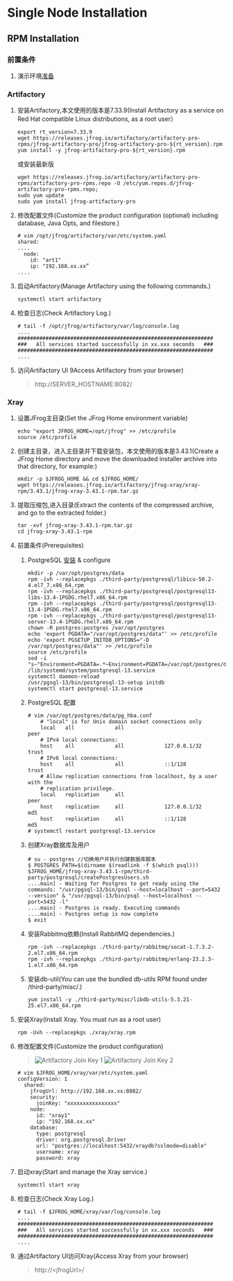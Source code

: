 # Single Node Installation
## RPM Installation

### 前置条件

1. 演示环境[准备](https://github.com/j1an5/JFrog_Self-Hosted#%E6%BC%94%E7%A4%BA%E7%8E%AF%E5%A2%83%E5%87%86%E5%A4%87)

### Artifactory
1. 安装Artifactory,本文使用的版本是7.33.9(Install Artifactory as a service on Red Hat compatible Linux distributions, as a root user）
    ```
    export rt_version=7.33.9
    wget https://releases.jfrog.io/artifactory/artifactory-pro-rpms/jfrog-artifactory-pro/jfrog-artifactory-pro-${rt_version}.rpm
    yum install -y jfrog-artifactory-pro-${rt_version}.rpm
    ```
    或安装最新版
    ```
    wget https://releases.jfrog.io/artifactory/artifactory-pro-rpms/artifactory-pro-rpms.repo -O /etc/yum.repos.d/jfrog-artifactory-pro-rpms.repo;
    sudo yum update 
    sudo yum install jfrog-artifactory-pro
    ```
2. 修改配置文件(Customize the product configuration (optional) including database, Java Opts, and filestore.)
    ```
    # vim /opt/jfrog/artifactory/var/etc/system.yaml
    shared:
    ....
      node:
        id: "art1"
        ip: "192.168.xx.xx”
    ....
    ```
3. 启动Artifactory(Manage Artifactory using the following commands.)
    ```
    systemctl start artifactory
    ```
4. 检查日志(Check Artifactory Log.)
    ```
    # tail -f /opt/jfrog/artifactory/var/log/console.log
    ....
    ###############################################################
    ###   All services started successfully in xx.xxx seconds   ###
    ###############################################################
    ....
    ```
5. 访问Artifactory UI 9Access Artifactory from your browser)
    >http://SERVER_HOSTNAME:8082/

### Xray
1. 设置JFrog主目录(Set the JFrog Home environment variable)
    ```
    echo "export JFROG_HOME=/opt/jfrog" >> /etc/profile
    source /etc/profile
    ```
2. 创建主目录，进入主目录并下载安装包，本文使用的版本是3.43.1(Create a JFrog Home directory and move the downloaded installer archive into that directory, for example:)
    ```
    mkdir -p $JFROG_HOME && cd $JFROG_HOME/
    wget https://releases.jfrog.io/artifactory/jfrog-xray/xray-rpm/3.43.1/jfrog-xray-3.43.1-rpm.tar.gz
    ```
3. 提取压缩包,进入目录(Extract the contents of the compressed archive, and go to the extracted folder.)
    ```
    tar -xvf jfrog-xray-3.43.1-rpm.tar.gz
    cd jfrog-xray-3.43.1-rpm
    ```
4. 前置条件(Prerequisites)
    1. PostgreSQL [安装](https://www.jfrog.com/confluence/display/JFROG/Installing+Xray#InstallingXray-InstallingPostgreSQL) & configure
        ```
        mkdir -p /var/opt/postgres/data
        rpm -ivh --replacepkgs ./third-party/postgresql/libicu-50.2-4.el7_7.x86_64.rpm
        rpm -ivh --replacepkgs ./third-party/postgresql/postgresql13-libs-13.4-1PGDG.rhel7.x86_64.rpm
        rpm -ivh --replacepkgs ./third-party/postgresql/postgresql13-13.4-1PGDG.rhel7.x86_64.rpm
        rpm -ivh --replacepkgs ./third-party/postgresql/postgresql13-server-13.4-1PGDG.rhel7.x86_64.rpm
        chown -R postgres:postgres /var/opt/postgres
        echo 'export PGDATA="/var/opt/postgres/data"' >> /etc/profile
        echo 'export PGSETUP_INITDB_OPTIONS="-D /var/opt/postgres/data"' >> /etc/profile
        source /etc/profile
        sed -i "s~^Environment=PGDATA=.*~Environment=PGDATA=/var/opt/postgres/data~" /lib/systemd/system/postgresql-13.service
        systemctl daemon-reload
        /usr/pgsql-13/bin/postgresql-13-setup initdb 
        systemctl start postgresql-13.service 
        ```
    2. PostgreSQL 配置
        ```
        # vim /var/opt/postgres/data/pg_hba.conf
            # "local" is for Unix domain socket connections only
            local   all             all                                     peer
            # IPv4 local connections:
            host    all             all             127.0.0.1/32            trust
            # IPv6 local connections:
            host    all             all             ::1/128                 trust
            # Allow replication connections from localhost, by a user with the
            # replication privilege.
            local   replication     all                                     peer
            host    replication     all             127.0.0.1/32            md5
            host    replication     all             ::1/128                 md5
        # systemctl restart postgresql-13.service
        ```
    3. 创建Xray数据库及用户
        ```
        # su - postgres //切换用户并执行创建数据库脚本
        $ POSTGRES_PATH=$(dirname $(readlink -f $(which psql))) $JFROG_HOME/jfrog-xray-3.43.1-rpm/third-party/postgresql/createPostgresUsers.sh
        ....main] - Waiting for Postgres to get ready using the commands: "/usr/pgsql-13/bin/psql --host=localhost --port=5432 --version" & "/usr/pgsql-13/bin/psql --host=localhost --port=5432 -l"
        ....main] - Postgres is ready. Executing commands
        ....main] - Postgres setup is now complete
        $ exit
        ```
    4. 安装Rabbitmq依赖(Install RabbitMQ dependencies.)
        ```
        rpm -ivh --replacepkgs ./third-party/rabbitmq/socat-1.7.3.2-2.el7.x86_64.rpm
        rpm -ivh --replacepkgs ./third-party/rabbitmq/erlang-23.2.3-1.el7.x86_64.rpm
        ```
    5. 安装db-util(You can use the bundled db-utils RPM found under /third-party/misc/.)
        ```
        yum install -y ./third-party/misc/libdb-utils-5.3.21-25.el7.x86_64.rpm
        ```
5. 安装Xray(Install Xray. You must run as a root user)
    ```
    rpm -Uvh --replacepkgs ./xray/xray.rpm
    ```
6. 修改配置文件(Customize the product configuration)
    >![Artifactory Join Key 1](https://github.com/j1an5/JFrog_Self-Hosted/blob/main/resource/images/Artifactory%20Join%20Key%201.png?raw=true)
    ![Artifactory Join Key 2](https://github.com/j1an5/JFrog_Self-Hosted/blob/main/resource/images/Artifactory%20Join%20Key%202.png?raw=true)

    ```
    # vim $JFROG_HOME/xray/var/etc/system.yaml
    configVersion: 1
      shared:
        jfrogUrl: http://192.168.xx.xx:8082/
        security:
          joinKey: "xxxxxxxxxxxxxxxx"
        node:
          id: "xray1"
          ip: "192.168.xx.xx"
        database:
          type: postgresql
          driver: org.postgresql.Driver
          url: "postgres://localhost:5432/xraydb?sslmode=disable"
          username: xray
          password: xray
    ```
7. 启动xray(Start and manage the Xray service.)
    ```
    systemctl start xray
    ```
8. 检查日志(Check Xray Log.)
    ```
    # tail -f $JFROG_HOME/xray/var/log/console.log
    ....
    ###############################################################
    ###   All services started successfully in xx.xxx seconds   ###
    ###############################################################
    ....
    ```
9. 通过Artifactory UI访问Xray(Access Xray from your browser)
    >http://\<jfrogUrl>/

